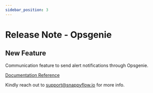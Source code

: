 ```yaml
---
sidebar_position: 3 
---
```

# Release Note - Opsgenie

## New Feature

Communication feature to send alert notifications through Opsgenie.

[Documentation Reference](/docs/selfhosted-lite/release_note/alerts_&_notification/opsgenie)

Kindly reach out to [support@snappyflow.io](mailto:support@snappyflow.io) for more info.
